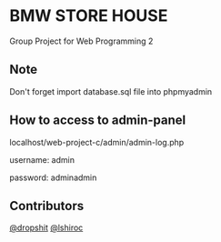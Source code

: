 # BMW STORE HOUSE
Group Project for Web Programming 2

## Note
Don't forget import database.sql file into phpmyadmin
## How to access to admin-panel
localhost/web-project-c/admin/admin-log.php

username: admin

password: adminadmin
## Contributors
[@dropshit](https://github.com/dropshit)
[@lshiroc](https://github.com/Lshiroc)
